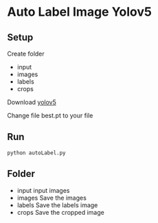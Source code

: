 # Auto Label Image Yolov5

## Setup

Create folder 

* input
* images
* labels
* crops

Download [yolov5](https://github.com/ultralytics/yolov5)

Change file best.pt to your file

## Run

`python autoLabel.py`

## Folder

* input input images
* images Save the images
* labels Save the labels image
* crops Save the cropped image